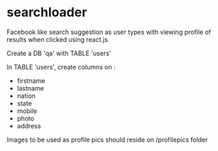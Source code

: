 # searchloader
Facebook like search suggestion as user types with viewing profile of results when clicked using react.js


Create a DB 'qa' with TABLE 'users'

In TABLE 'users', create columns on :
- firstname
- lastname
- nation
- state
- mobile
- photo
- address

Images to be used as profile pics should reside on /profilepics folder

